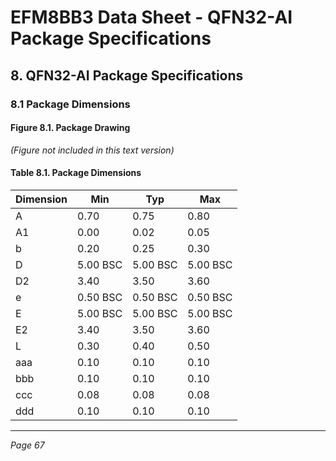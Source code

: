 # EFM8BB3 Data Sheet - QFN32-AI Package Specifications

## 8. QFN32-AI Package Specifications

### 8.1 Package Dimensions

#### Figure 8.1. Package Drawing

*(Figure not included in this text version)*

#### Table 8.1. Package Dimensions

| Dimension | Min    | Typ    | Max    |
|-----------|--------|--------|--------|
| A         | 0.70   | 0.75   | 0.80   |
| A1        | 0.00   | 0.02   | 0.05   |
| b         | 0.20   | 0.25   | 0.30   |
| D         | 5.00 BSC | 5.00 BSC | 5.00 BSC |
| D2        | 3.40   | 3.50   | 3.60   |
| e         | 0.50 BSC | 0.50 BSC | 0.50 BSC |
| E         | 5.00 BSC | 5.00 BSC | 5.00 BSC |
| E2        | 3.40   | 3.50   | 3.60   |
| L         | 0.30   | 0.40   | 0.50   |
| aaa       | 0.10   | 0.10   | 0.10   |
| bbb       | 0.10   | 0.10   | 0.10   |
| ccc       | 0.08   | 0.08   | 0.08   |
| ddd       | 0.10   | 0.10   | 0.10   |

---

*Page 67*